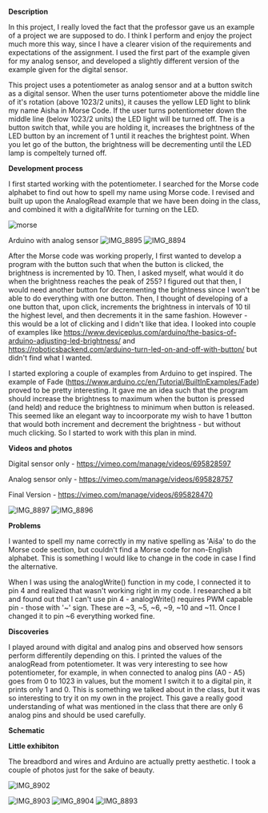 **Description**

In this project, I really loved the fact that the professor gave us an example of a project we are supposed to do. I think I perform and enjoy the project much more this way, since I have a clearer vision of the requirements and expectations of the assignment. I used the first part of the example given for my analog sensor, and developed a slightly different version of the example given for the digital sensor. 

This project uses a potentiometer as analog sensor and at a button switch as a digital sensor. When the user turns potentiometer above the middle line of it's rotation (above 1023/2 units), it causes the yellow LED light to blink my name Aisha in Morse Code. If the user turns potentiometer down the middle line (below 1023/2 units) the LED light will be turned off. The is a button switch that, while you are holding it, increases the brightness of the LED button by an increment of 1 until it reaches the brightest point. When you let go of the button, the brightness will be decrementing until the LED lamp is compeltely turned off. 

**Development process**

I first started working with the potentiometer. I searched for the Morse code alphabet to find out how to spell my name using Morse code. I revised and built up upon the AnalogRead example that we have been doing in the class, and combined it with a digitalWrite for turning on the LED. 

![morse](https://user-images.githubusercontent.com/71720380/161603080-560e024a-b66c-46b0-9184-e90626083101.png)

Arduino with analog sensor 
![IMG_8895](https://user-images.githubusercontent.com/71720380/161613026-19fca64a-7e80-4546-b0be-d59cfeedd0db.jpeg)
![IMG_8894](https://user-images.githubusercontent.com/71720380/161613000-6f97037c-dcfd-45e4-b79b-a614b5ae94e7.jpeg)


After the Morse code was working properly, I first wanted to develop a program with the button such that when the button is clicked, the brightness is incremented by 10. Then, I asked myself, what would it do when the brightness reaches the peak of 255? I figured out that then, I would need another button for decrementing the brightness since I won't be able to do everything with one button. Then, I thought of developing of a one button that, upon click, increments the brightness in intervals of 10 til the highest level, and then decrements it in the same fashion. However - this would be a lot of clicking and I didn't like that idea. I looked into couple of examples like https://www.deviceplus.com/arduino/the-basics-of-arduino-adjusting-led-brightness/ and https://roboticsbackend.com/arduino-turn-led-on-and-off-with-button/ but didn't find what I wanted. 

I started exploring a couple of examples from Arduino to get inspired. The example of Fade (https://www.arduino.cc/en/Tutorial/BuiltInExamples/Fade) proved to be pretty interesting. It gave me an idea such that the program should increase the brightness to maximum when the button is pressed (and held) and reduce the brightness to minimum when button is released. This seemed like an elegant way to incoorporate my wish to have 1 button that would both increment and decrement the brightness - but without much clicking. So I started to work with this plan in mind. 



**Videos and photos**

Digital sensor only - https://vimeo.com/manage/videos/695828597

Analog sensor only - https://vimeo.com/manage/videos/695828757

Final Version - https://vimeo.com/manage/videos/695828470

![IMG_8897](https://user-images.githubusercontent.com/71720380/161613039-b2b031ad-a384-48b6-80bc-1a838d8b5528.jpeg)
![IMG_8896](https://user-images.githubusercontent.com/71720380/161613036-07ac1bcd-57f0-456f-b793-0b9a2133a58d.jpeg)


**Problems**

I wanted to spell my name correctly in my native spelling as 'Aiša' to do the Morse code section, but couldn't find a Morse code for non-English alphabet. This is something I would like to change in the code in case I find the alternative.  

When I was using the analogWrite() function in my code, I connected it to pin 4 and realized that wasn't working right in my code. I researched a bit and found out that I can't use pin 4 -  analogWrite() requires PWM capable pin - those with '~' sign. These are ~3, ~5, ~6, ~9, ~10 and ~11. Once I changed it to pin ~6 everything worked fine. 

**Discoveries**

I played around with digital and analog pins and observed how sensors perform differentily depending on this. I printed the values of the analogRead from potentiometer. It was very interesting to see how potentiometer, for example, in when connected to analog pins (A0 - A5) goes from 0 to 1023 in values, but the moment I switch it to a digital pin, it prints only 1 and 0. This is something we talked about in the class, but it was so interesting to try it on my own in the project. This gave a really good understanding of what was mentioned in the class that there are only 6 analog pins and should be used carefully. 

**Schematic**





**Little exhibiton**

The breadbord and wires and Arduino are actually pretty aesthetic. I took a couple of photos just for the sake of beauty. 

![IMG_8902](https://user-images.githubusercontent.com/71720380/161613042-0b90ae9e-4787-4fdc-993a-2b33c43b362f.jpeg)

![IMG_8903](https://user-images.githubusercontent.com/71720380/161613049-91093868-be6f-4df0-8e70-89420a1aeb31.jpeg)
![IMG_8904](https://user-images.githubusercontent.com/71720380/161613054-76f2b787-c2a4-4113-aafa-39bb750f6485.jpeg)
![IMG_8893](https://user-images.githubusercontent.com/71720380/161613056-007de082-e617-4560-b290-51e1db6e0b68.jpeg)
